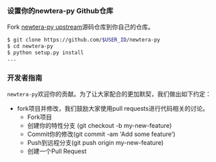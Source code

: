 ### 设置你的newtera-py Github仓库
Fork [newtera-py upstream](https://github.com/newtera/newtera-py/fork)源码仓库到你自己的仓库。

```sh
$ git clone https://github.com/$USER_ID/newtera-py
$ cd newtera-py
$ python setup.py install
...
```

### 开发者指南

``newtera-py``欢迎你的贡献。为了让大家配合的更加默契，我们做出如下约定：

* fork项目并修改，我们鼓励大家使用pull requests进行代码相关的讨论。
    - Fork项目
    - 创建你的特性分支 (git checkout -b my-new-feature)
    - Commit你的修改(git commit -am 'Add some feature')
    - Push到远程分支(git push origin my-new-feature)
    - 创建一个Pull Request

